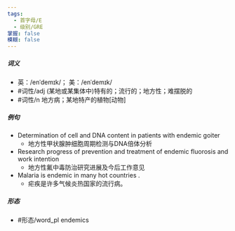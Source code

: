 ```yaml
---
tags:
  - 首字母/E
  - 级别/GRE
掌握: false
模糊: false
---
```

##### 词义
- 英：/enˈdemɪk/； 美：/enˈdemɪk/
- #词性/adj  (某地或某集体中)特有的；流行的；地方性；难摆脱的
- #词性/n  地方病；某地特产的植物[动物]
##### 例句
- Determination of cell and DNA content in patients with endemic goiter
	- 地方性甲状腺肿细胞周期检测与DNA倍体分析
- Research progress of prevention and treatment of endemic fluorosis and work intention
	- 地方性氟中毒防治研究进展及今后工作意见
- Malaria is endemic in many hot countries .
	- 疟疾是许多气候炎热国家的流行病。
##### 形态
- #形态/word_pl endemics
